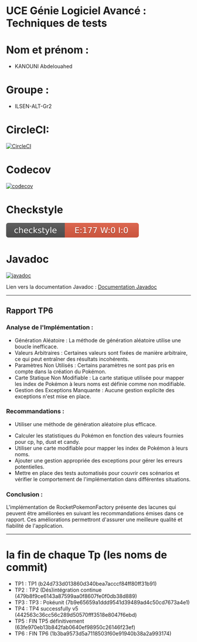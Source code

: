 # UCE Génie Logiciel Avancé : Techniques de tests

# Nom et prénom :
* KANOUNI Abdelouahed

# Groupe : 
* ILSEN-ALT-Gr2

# CircleCI:
[![CircleCI](https://circleci.com/gh/abdelouahedKanouni/ceri-m1-techniques-de-test.svg?style=svg)](https://app.circleci.com/pipelines/github/abdelouahedKanouni)
# Codecov
[![codecov](https://codecov.io/gh/abdelouahedKanouni/ceri-m1-techniques-de-test/branch/master/graph/badge.svg?token=OH75T5DQUB)](https://codecov.io/gh/abdelouahedKanouni/ceri-m1-techniques-de-test)
# Checkstyle
![Checkstyle](target/site/badges/checkstyle-result.svg)
# Javadoc
[![javadoc](https://javadoc.io/badge2/org.springframework/spring-core/javadoc.svg)](https://abdelouahedkanouni.github.io/ceri-m1-techniques-de-test/fr/univavignon/pokedex/api/package-summary.html)

Lien vers la documentation Javadoc : [Documentation Javadoc](https://abdelouahedkanouni.github.io/ceri-m1-techniques-de-test/fr/univavignon/pokedex/api/package-summary.html)

********************************************************************************************************************
## Rapport TP6
### Analyse de l'Implémentation :
* Génération Aléatoire : La méthode de génération aléatoire utilise une boucle
inefficace.
* Valeurs Arbitraires : Certaines valeurs sont fixées de manière arbitraire, ce qui peut
entraîner des résultats incohérents.
* Paramètres Non Utilisés : Certains paramètres ne sont pas pris en compte dans la
création du Pokémon.
* Carte Statique Non Modifiable : La carte statique utilisée pour mapper les index de
Pokémon à leurs noms est définie comme non modifiable.
* Gestion des Exceptions Manquante : Aucune gestion explicite des exceptions n'est
mise en place.
### Recommandations :

* Utiliser une méthode de génération aléatoire plus efficace.
- Calculer les statistiques du Pokémon en fonction des valeurs fournies pour cp,
  hp, dust et candy.
- Utiliser une carte modifiable pour mapper les index de Pokémon à leurs noms.
- Ajouter une gestion appropriée des exceptions pour gérer les erreurs
  potentielles.
- Mettre en place des tests automatisés pour couvrir ces scénarios et vérifier le
  comportement de l'implémentation dans différentes situations.

### Conclusion :
L'implémentation de RocketPokemonFactory présente des lacunes qui peuvent être
améliorées en suivant les recommandations émises dans ce rapport. Ces améliorations
permettront d'assurer une meilleure qualité et fiabilité de l'application.


********************************************************************************************************************

# la fin de chaque Tp (les noms de commit)
* TP1 : TP1                             (b24d733d013860d340bea7acccf84ff80ff31b91)
* TP2 : TP2 (Dés)intégration continue   (479b8f9ce6143a87599aa0f8607fe0f0db38d889)
* TP3 : TP3 : Pokéunit                  (7b9e65659a1ddd9541d39489ad4c50cd7673a4e1)
* TP4 : TP4 successfully v5             (442563c36cc56c289d50570fff3518e8047f6ebd)
* TP5 : FIN TP5 définitivement          (63fe970eb13b842fab0640ef98950c26146f23ef)
* TP6 : FIN TP6                         (1b3ba9573d5a7118503f60e91940b38a2a993174)
